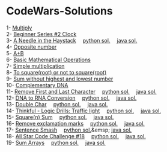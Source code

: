 # CodeWars-Solutions

1- [Multiply](https://www.codewars.com/kata/5265326f5fda8eb1160004c8/python)
<br />
2- [Beginner Series #2 Clock](https://www.codewars.com/kata/55f9bca8ecaa9eac7100004a)
<br />
3- [A Needle in the Haystack](https://www.codewars.com/kata/56676e8fabd2d1ff3000000c)&emsp;
[python sol.](https://github.com/AliLtRP/CodeWars-Solutions/blob/cb7fa11154ff9f993d487723cbebbf2da8cce1e0/8kyu/A%20Needle%20in%20the%20Haystack.py)&emsp; [java sol.](https://github.com/AliLtRP/CodeWars-Solutions/blob/12d5d68bd5d86deed0c0d33bae67e1077af59814/8kyu-java/A_Needle_in_the_Haystack.java)
<br/> 
4- [Opposite number](https://www.codewars.com/kata/56dec885c54a926dcd001095)
<br/>
5- [ A+B](https://www.codewars.com/kata/5512a0b0509063e57d0003f5)
<br/>
6- [Basic Mathematical Operations](https://www.codewars.com/kata/57356c55867b9b7a60000bd7)
<br/>
7- [Simple multiplication](https://www.codewars.com/kata/583710ccaa6717322c000105)
<br/>
8- [To square(root) or not to square(root)](https://www.codewars.com/kata/57f6ad55cca6e045d2000627)
<br/>
9- [Sum without highest and lowest number](https://www.codewars.com/kata/576b93db1129fcf2200001e6)
</br>
10- [Complementary DNA](https://www.codewars.com/kata/554e4a2f232cdd87d9000038)
</br>
11- [Remove First and Last Character](https://www.codewars.com/kata/56bc28ad5bdaeb48760009b0/java)&emsp;
[python sol.](https://github.com/AliLtRP/CodeWars-Solutions/blob/c7a91b8bf84bf7ab34a0870ce0a550ec392a8caa/8kyu/Remove%20First%20and%20Last%20Character.py)&emsp;
[java sol.](https://github.com/AliLtRP/CodeWars-Solutions/blob/c7a91b8bf84bf7ab34a0870ce0a550ec392a8caa/8kyu-java/Remove%20First%20and%20Last%20Character.java)</br>
12- [DNA to RNA Conversion](https://www.codewars.com/kata/5556282156230d0e5e000089)&emsp;
[python sol.](https://github.com/AliLtRP/CodeWars-Solutions/blob/910c6f35f017d72310429a1976aabc2d295dbf15/8kyu/DNA_to_RNA_Conversion.py)&emsp;
[java sol.](https://github.com/AliLtRP/CodeWars-Solutions/blob/edd7dcc63b266cfeaf4246aca6a112dc25b4dadd/8kyu-java/DNA_to_RNA_Conversion.java)</br>
13- [Double Char](https://www.codewars.com/kata/56b1f01c247c01db92000076)&emsp;
[python sol.](https://github.com/AliLtRP/CodeWars-Solutions/blob/9dae8cef95c56b713c96baa2cd6d9d13c854babd/8kyu/Double_Char.py)&emsp;
[java sol.](https://github.com/AliLtRP/CodeWars-Solutions/blob/a78275fdf56abb70506d7bb2207d72ac7ab769f6/8kyu-java/Double_Char.java)</br>
14- [Thinkful - Logic Drills: Traffic light](https://www.codewars.com/kata/58649884a1659ed6cb000072/)&emsp;
[python sol.](https://github.com/AliLtRP/CodeWars-Solutions/blob/861dfd0459802952579cb6702003ad68f4f32a77/8kyu/Thinkful%20-%20Logic%20Drills:%20Traffic%20light.py)&emsp;
[java sol.](https://github.com/AliLtRP/CodeWars-Solutions/blob/c256dfde55801794e01ae3740d34e1eb4e2efdff/8kyu-java/Thinkful%20-%20Logic%20Drills:%20Traffic%20light.java)</br>
15- [Square(n) Sum](https://www.codewars.com/kata/515e271a311df0350d00000f)&emsp;
[python sol.](https://github.com/AliLtRP/CodeWars-Solutions/blob/12e1cdc39d2eb348f8e644013eca9e53c07c7155/8kyu/Square(n)%20Sum.py)&emsp;
[java sol.](https://github.com/AliLtRP/CodeWars-Solutions/blob/39fdf6732a9528e308f1c03cef70d87e4a163ede/8kyu-java/Square(n)%20Sum.java)</br>
16- [Remove exclamation marks](https://www.codewars.com/kata/515e271a311df0350d00000f)&emsp;
[python sol.](https://github.com/AliLtRP/CodeWars-Solutions/blob/076ed760a469b0a4d3c7208886193a643c8c94b4/8kyu/Remove%20exclamation%20marks.py)&emsp;
[java sol.](https://github.com/AliLtRP/CodeWars-Solutions/blob/076ed760a469b0a4d3c7208886193a643c8c94b4/8kyu-java/Remove%20exclamation%20marks.java)</br>
17- [Sentence Smash](https://www.codewars.com/kata/53dc23c68a0c93699800041d)&emsp;
[python sol.](https://github.com/AliLtRP/CodeWars-Solutions/blob/076ed760a469b0a4d3c7208886193a643c8c94b4/8kyu/Remove%20exclamation%20marks.py](https://github.com/AliLtRP/CodeWars-Solutions/blob/2ba1199fd695ecc6105351d3984d17e75dfac0dd/8kyu/Sentence%20Smash.py))&emsp;
[java sol.](https://github.com/AliLtRP/CodeWars-Solutions/blob/74133febc044879477e7bf403092a7b4f5ed8702/8kyu-java/Sentence%20Smash.java)</br>
18- [All Star Code Challenge #18](https://www.codewars.com/kata/5865918c6b569962950002a1/)&emsp;
[python sol.](https://github.com/AliLtRP/CodeWars-Solutions/blob/076ed760a469b0a4d3c7208886193a643c8c94b4/8kyu/Remove%20exclamation%20marks.py)&emsp;
[java sol.](https://github.com/AliLtRP/CodeWars-Solutions/blob/076ed760a469b0a4d3c7208886193a643c8c94b4/8kyu-java/Remove%20exclamation%20marks.java)</br>
19- [Sum Arrays](https://www.codewars.com/kata/53dc54212259ed3d4f00071c/)&emsp;
[python sol.](https://github.com/AliLtRP/CodeWars-Solutions/blob/a3a74e07835f824eb62905e12dacc519f8ceeb53/8kyu/SumArrays.py)&emsp;
[java sol.](https://github.com/AliLtRP/CodeWars-Solutions/blob/a3a74e07835f824eb62905e12dacc519f8ceeb53/8kyu-java/SumArray.java)</br>
